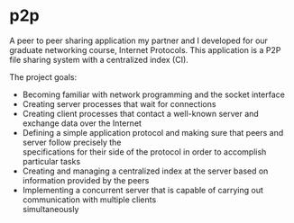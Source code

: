p2p
===
A peer to peer sharing application my partner and I developed for our graduate networking course, Internet Protocols.
This application is a P2P file sharing system with a centralized index (CI).

The project goals:  
* Becoming familiar with network programming and the socket interface
* Creating server processes that wait for connections  
* Creating client processes that contact a well-known server and exchange data over the Internet  
* Defining a simple application protocol and making sure that peers and server follow precisely the  
specifications for their side of the protocol in order to accomplish particular tasks  
* Creating and managing a centralized index at the server based on information provided by the peers  
* Implementing a concurrent server that is capable of carrying out communication with multiple clients  
simultaneously
